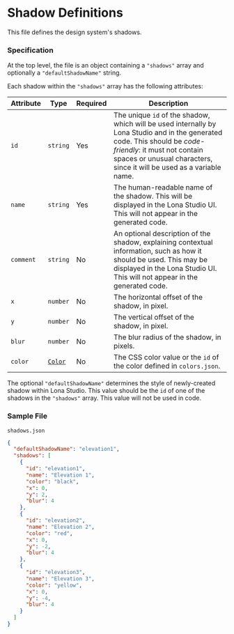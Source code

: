 # Shadow Definitions

This file defines the design system's shadows.

### Specification

At the top level, the file is an object containing a `"shadows"` array and optionally a `"defaultShadowName"` string.

Each shadow within the `"shadows"` array has the following attributes:

| Attribute | Type                              | Required | Description                                                                                                                                                                                                                        |
| --------- | --------------------------------- | -------- | ---------------------------------------------------------------------------------------------------------------------------------------------------------------------------------------------------------------------------------- |
| `id`      | `string`                          | Yes      | The unique `id` of the shadow, which will be used internally by Lona Studio and in the generated code. This should be _code-friendly_: it must not contain spaces or unusual characters, since it will be used as a variable name. |
| `name`    | `string`                          | Yes      | The human-readable name of the shadow. This will be displayed in the Lona Studio UI. This will not appear in the generated code.                                                                                                   |
| `comment` | `string`                          | No       | An optional description of the shadow, explaining contextual information, such as how it should be used. This may be displayed in the Lona Studio UI. This will not appear in the generated code.                                  |
| `x`       | `number`                          | No       | The horizontal offset of the shadow, in pixel.                                                                                                                                                                                     |
| `y`       | `number`                          | No       | The vertical offset of the shadow, in pixel.                                                                                                                                                                                       |
| `blur`    | `number`                          | No       | The blur radius of the shadow, in pixels.                                                                                                                                                                                          |
| `color`   | [`Color`](./colors.md#color-type) | No       | The CSS color value or the `id` of the color defined in `colors.json`.                                                                                                                                                             |

The optional `"defaultShadowName"` determines the style of newly-created shadow within Lona Studio. This value should be the `id` of one of the shadows in the `"shadows"` array. This value will not be used in code.

### Sample File

`shadows.json`

```json
{
  "defaultShadowName": "elevation1",
  "shadows": [
    {
      "id": "elevation1",
      "name": "Elevation 1",
      "color": "black",
      "x": 0,
      "y": 2,
      "blur": 4
    },
    {
      "id": "elevation2",
      "name": "Elevation 2",
      "color": "red",
      "x": 0,
      "y": -2,
      "blur": 4
    },
    {
      "id": "elevation3",
      "name": "Elevation 3",
      "color": "yellow",
      "x": 0,
      "y": -4,
      "blur": 4
    }
  ]
}
```
